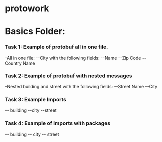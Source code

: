 # protowork

# Basics Folder:
### Task 1: Example of protobuf all in one file.
-All in one file:
--City with the following fields:
--Name
--Zip Code
--Country Name

### Task 2: Example of protobuf with nested messages
-Nested building and street with the following fields:
--Street Name
--City

### Task 3: Example Imports
-- building
--city
--street

### Task 4: Example of Imports with packages
-- building
-- city
-- street
